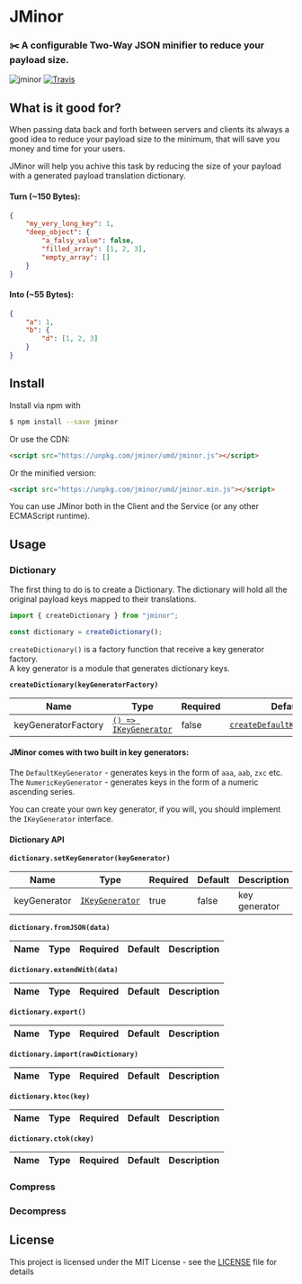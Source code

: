 # JMinor

### ✂️ A configurable Two-Way JSON minifier to reduce your payload size.

![jminor](https://img.shields.io/npm/v/jminor.svg?style=flat-square)
[![Travis](https://img.shields.io/travis/uditalias/jminor.svg?style=flat-square)](https://travis-ci.org/uditalias/jminor)


## What is it good for?

When passing data back and forth between servers and clients its always a good idea to reduce your payload size to the minimum, that will save you money and time for your users.

JMinor will help you achive this task by reducing the size of your payload with a generated payload translation dictionary.

#### Turn (~150 Bytes):
```json
{
    "my_very_long_key": 1,
    "deep_object": {
        "a_falsy_value": false,
        "filled_array": [1, 2, 3],
        "empty_array": []
    }
}
```

#### Into (~55 Bytes):
```json
{
    "a": 1,
    "b": {
        "d": [1, 2, 3]
    }
}
```

## Install
Install via npm with
```sh
$ npm install --save jminor
```

Or use the CDN:

```html
<script src="https://unpkg.com/jminor/umd/jminor.js"></script>
```
Or the minified version:
```html
<script src="https://unpkg.com/jminor/umd/jminor.min.js"></script>
```

You can use JMinor both in the Client and the Service (or any other ECMAScript runtime).


## Usage


### Dictionary

The first thing to do is to create a Dictionary. The dictionary will hold all the original payload keys mapped to their translations.

```javascript
import { createDictionary } from "jminor";

const dictionary = createDictionary();
```

`createDictionary()` is a factory function that receive a key generator factory.  
A key generator is a module that generates dictionary keys.

**`createDictionary(keyGeneratorFactory)`**

| Name | Type | Required | Default | Description |
| - | - | - | - | - |
| keyGeneratorFactory | [`() => IKeyGenerator`](src/generators/IKeyGenerator.ts) | false | [`createDefaultKeyGenerator`](src/generators/defaultKeyGenerator.ts) |  |

#### JMinor comes with two built in key generators:
The `DefaultKeyGenerator` - generates keys in the form of `aaa`, `aab`, `zxc` etc.  
The `NumericKeyGenerator` - generates keys in the form of a numeric ascending series.

You can create your own key generator, if you will, you should implement the `IKeyGenerator` interface.

#### Dictionary API

**`dictionary.setKeyGenerator(keyGenerator)`**

| Name | Type | Required | Default | Description |
| - | - | - | - | - |
| keyGenerator | [`IKeyGenerator`](src/generators/IKeyGenerator.ts) | true | false | key generator |

**`dictionary.fromJSON(data)`**

| Name | Type | Required | Default | Description |
| - | - | - | - | - |

**`dictionary.extendWith(data)`**

| Name | Type | Required | Default | Description |
| - | - | - | - | - |

**`dictionary.export()`**

| Name | Type | Required | Default | Description |
| - | - | - | - | - |

**`dictionary.import(rawDictionary)`**

| Name | Type | Required | Default | Description |
| - | - | - | - | - |

**`dictionary.ktoc(key)`**

| Name | Type | Required | Default | Description |
| - | - | - | - | - |

**`dictionary.ctok(ckey)`**

| Name | Type | Required | Default | Description |
| - | - | - | - | - |


### Compress


### Decompress



## License

This project is licensed under the MIT License - see the [LICENSE](LICENSE) file for details